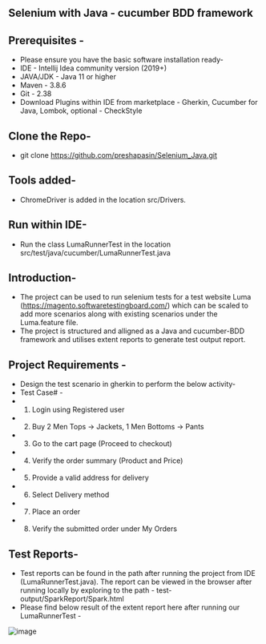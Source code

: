 ## Selenium with Java - cucumber BDD framework 

## Prerequisites -
* Please ensure you have the basic software installation ready-
* IDE - Intellij Idea community version (2019+)
* JAVA/JDK - Java 11 or higher
* Maven - 3.8.6
* Git - 2.38
* Download Plugins within IDE from marketplace - Gherkin, Cucumber for Java, Lombok, optional - CheckStyle

## Clone the Repo-
* git clone https://github.com/preshapasin/Selenium_Java.git

## Tools added-
* ChromeDriver is added in the location src/Drivers.

## Run within IDE-
* Run the class LumaRunnerTest in the  location src/test/java/cucumber/LumaRunnerTest.java

## Introduction-
* The project can be used to run selenium tests for a test website Luma (https://magento.softwaretestingboard.com/) which can be scaled to 
add more scenarios along with existing scenarios under the Luma.feature file.
* The project is structured and alligned as a Java and cucumber-BDD framework and utilises extent reports to generate test output report.

## Project Requirements - 
* Design the test scenario in gherkin to perform the below activity-
* Test Case# - 
* 1. Login using Registered user 
* 2. Buy 2 Men Tops → Jackets, 1 Men Bottoms → Pants 
* 3. Go to the cart page (Proceed to checkout) 
* 4. Verify the order summary (Product and Price) 
* 5. Provide a valid address for delivery 
* 6. Select Delivery method 
* 7. Place an order 
* 8. Verify the submitted order under My Orders

## Test Reports-
* Test reports can be found in the path after running the project from IDE (LumaRunnerTest.java). The report can be viewed in the browser after
running locally by exploring to the path - test-output/SparkReport/Spark.html
* Please find below result of the extent report here after running our LumaRunnerTest -

![image](https://user-images.githubusercontent.com/118708370/202992990-b4a7ceaf-a20b-47e0-85dd-2a6ef6a16b70.png)




